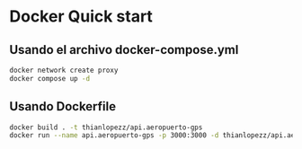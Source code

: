 # Docker Quick start

## Usando el archivo docker-compose.yml

```bash
docker network create proxy
docker compose up -d
```

## Usando Dockerfile

```bash
docker build . -t thianlopezz/api.aeropuerto-gps
docker run --name api.aeropuerto-gps -p 3000:3000 -d thianlopezz/api.aeropuerto-gps
```